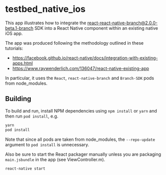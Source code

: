 # testbed_native_ios

This app illustrates how to integrate the react-react-native-branch@2.0.0-beta.1-branch SDK into a React Native component within an existing native iOS app.

The app was produced following the methodology outlined in these tutorials:

- https://facebook.github.io/react-native/docs/integration-with-existing-apps.html
- https://www.raywenderlich.com/136047/react-native-existing-app

In particular, it uses the `React`, `react-native-branch` and `Branch-SDK` pods from node_modules.

## Building

To build and run, install NPM dependencies using `npm install` or `yarn` and then run `pod install`, e.g.

```bash
yarn
pod install
```

Note that since all pods are taken from node_modules, the `--repo-update` argument to `pod install` is unnecessary.

Also be sure to start the React packager manually unless you are packaging `main.jsbundle` in the app
(see ViewController.m).

```bash
react-native start
```
